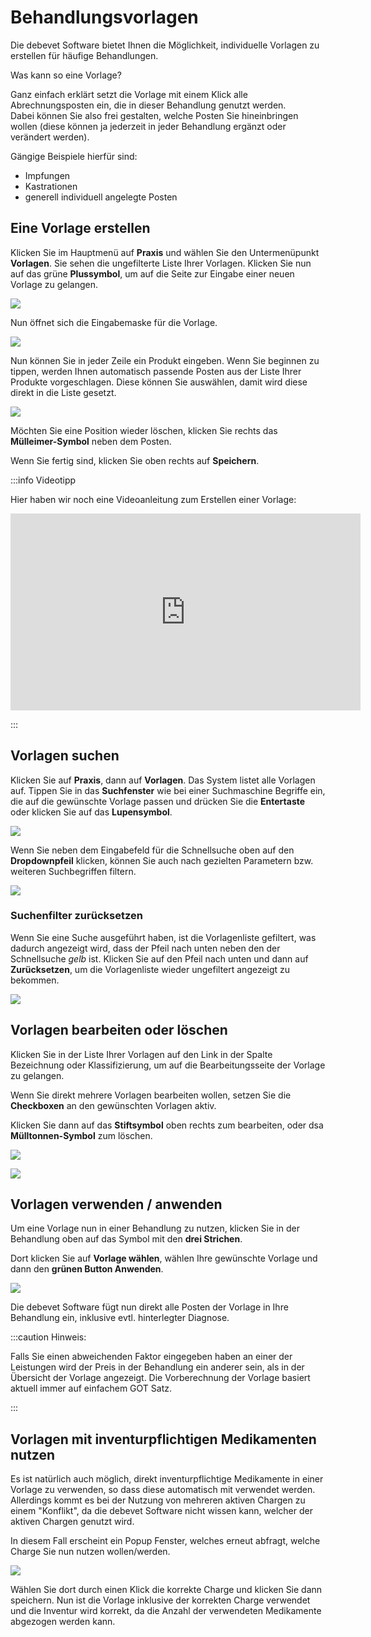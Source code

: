# Behandlungsvorlagen  

Die debevet Software bietet Ihnen die Möglichkeit, individuelle Vorlagen zu erstellen für häufige Behandlungen.  

Was kann so eine Vorlage?  

Ganz einfach erklärt setzt die Vorlage mit einem Klick alle Abrechnungsposten ein, die in dieser Behandlung genutzt werden.  
Dabei können Sie also frei gestalten, welche Posten Sie hineinbringen wollen (diese können ja jederzeit in jeder Behandlung ergänzt oder verändert werden). 

Gängige Beispiele hierfür sind:   
* Impfungen 
* Kastrationen 
* generell individuell angelegte Posten  

## Eine Vorlage erstellen  

Klicken Sie im Hauptmenü auf **Praxis** und wählen Sie den Untermenüpunkt **Vorlagen**. Sie sehen die ungefilterte Liste 
Ihrer Vorlagen. Klicken Sie nun auf das grüne **Plussymbol**, um auf die Seite zur Eingabe einer neuen Vorlage zu gelangen.   

![](../../static/img/Patienten/vorlage1.png)  

Nun öffnet sich die Eingabemaske für die Vorlage.  

![](../../static/img/Patienten/vorlagen2.png)  

Nun können Sie in jeder Zeile ein Produkt eingeben. Wenn Sie beginnen zu tippen, werden Ihnen automatisch passende Posten 
aus der Liste Ihrer Produkte vorgeschlagen. Diese können Sie auswählen, damit wird diese direkt in die Liste gesetzt.  

![](../../static/img/Patienten/vorlagen3.png)  

Möchten Sie eine Position wieder löschen, klicken Sie rechts das **Mülleimer-Symbol** neben dem Posten.

Wenn Sie fertig sind, klicken Sie oben rechts auf **Speichern**.    

:::info Videotipp

Hier haben wir noch eine Videoanleitung zum Erstellen einer Vorlage:

<iframe width="560" height="315" src="https://www.youtube.com/embed/6wOK1ifyh8g" title="YouTube video player" frameborder="0"
allow="accelerometer; autoplay; clipboard-write; encrypted-media; gyroscope; picture-in-picture" allowfullscreen></iframe>   

:::  


## Vorlagen suchen  

Klicken Sie auf **Praxis**, dann auf **Vorlagen**. Das System listet alle Vorlagen auf. Tippen Sie in das **Suchfenster** wie bei
einer Suchmaschine Begriffe ein, die auf die gewünschte Vorlage passen und drücken Sie die **Entertaste** oder klicken Sie auf das **Lupensymbol**. 

![](../../static/img/Patienten/vorlage_suchen1.png)  

Wenn Sie neben dem Eingabefeld für die Schnellsuche oben auf den **Dropdownpfeil** klicken, können Sie auch nach 
gezielten Parametern bzw. weiteren Suchbegriffen filtern.  

![](../../static/img/Patienten/vorlage_suchen2.png)  

### Suchenfilter zurücksetzen  

Wenn Sie eine Suche ausgeführt haben, ist die Vorlagenliste gefiltert, was dadurch angezeigt wird, dass der Pfeil nach
unten neben den der Schnellsuche *gelb* ist. Klicken Sie auf den Pfeil nach unten und dann auf **Zurücksetzen**, um die Vorlagenliste 
wieder ungefiltert angezeigt zu bekommen.  

![](../../static/img/Patienten/vorlagen_filter_zurueck.png)  

## Vorlagen bearbeiten oder löschen 

Klicken Sie in der Liste Ihrer Vorlagen auf den Link in der Spalte Bezeichnung oder Klassifizierung, um auf die 
Bearbeitungsseite der Vorlage zu gelangen. 

Wenn Sie direkt mehrere Vorlagen bearbeiten wollen, setzen Sie die **Checkboxen** an den gewünschten Vorlagen aktiv.  

Klicken Sie dann auf das **Stiftsymbol** oben rechts zum bearbeiten, oder dsa **Mülltonnen-Symbol** zum löschen.  

![](../../static/img/Patienten/vorlage_einzeln_bearbeiten.png)  

![](../../static/img/Patienten/voralgen_bearbeiten.png)

## Vorlagen verwenden / anwenden  

Um eine Vorlage nun in einer Behandlung zu nutzen, klicken Sie in der Behandlung oben auf das Symbol mit den **drei Strichen**.  

Dort klicken Sie auf **Vorlage wählen**, wählen Ihre gewünschte Vorlage und dann den **grünen Button Anwenden**.  

![](../../static/img/Patienten/vorlage_anwenden.png)

Die debevet Software fügt nun direkt alle Posten der Vorlage in Ihre Behandlung ein, inklusive evtl. hinterlegter Diagnose. 

:::caution Hinweis:  

Falls Sie einen abweichenden Faktor eingegeben haben an einer der Leistungen wird der Preis in der Behandlung ein anderer sein, 
als in der Übersicht der Vorlage angezeigt. Die Vorberechnung der Vorlage basiert aktuell immer auf einfachem GOT Satz.  

:::  

## Vorlagen mit inventurpflichtigen Medikamenten nutzen  

Es ist natürlich auch möglich, direkt inventurpflichtige Medikamente in einer Vorlage zu verwenden, so dass diese automatisch mit verwendet werden. Allerdings 
kommt es bei der Nutzung von mehreren aktiven Chargen zu einem "Konflikt", da die debevet Software nicht wissen kann, welcher der aktiven Chargen genutzt wird.

In diesem Fall erscheint ein Popup Fenster, welches erneut abfragt, welche Charge Sie nun nutzen wollen/werden. 

![](../../static/img/Warenwirtschaft/charge_setzen_popup.png)

Wählen Sie dort durch einen Klick die korrekte Charge und klicken Sie dann speichern. Nun ist die Vorlage inklusive der korrekten Charge verwendet und die Inventur 
wird korrekt, da die Anzahl der verwendeten Medikamente abgezogen werden kann. 


